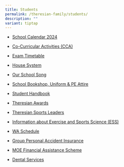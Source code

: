 ```yaml
---
title: Students
permalink: /theresian-family/students/
description: ""
variant: tiptap
---
```

<ul data-tight="true" class="tight">
<li>
<p><a href="/files/School_Calendar_for_YH_Letter_to_Parents_2024_180324.pdf" rel="noopener noreferrer nofollow" target="_blank">School Calendar 2024</a>
</p>
</li>
<li>
<p><a href="/theresian-family/students/co-curricular-activities-cca" rel="noopener noreferrer nofollow" target="_blank">Co-Curricular Activities (CCA)</a>
</p>
</li>
<li>
<p><a href="/others/2023-exam-timetable" rel="noopener noreferrer nofollow" target="">Exam Timetable</a>
</p>
</li>
<li>
<p><a href="/theresian-family/students/house-system" rel="noopener" target="_blank">House System</a>
</p>
</li>
<li>
<p><a href="/theresian-family/students/our-school-song" rel="noopener noreferrer nofollow" target="">Our School Song</a>
</p>
</li>
<li>
<p><a href="/theresian-family/students/school-bookshop-uniform-n-pe-attire" rel="noopener noreferrer nofollow" target="">School Bookshop, Uniform &amp; PE Attire</a>
</p>
</li>
<li>
<p><a href="/theresian-family/students/student-handbook" rel="noopener noreferrer nofollow" target="">Student Handbook</a>
</p>
</li>
<li>
<p><a href="/theresian-family/students/theresian-awards" rel="noopener noreferrer nofollow" target="">Theresian Awards</a>
</p>
</li>
<li>
<p><a href="/theresian-family/students/theresian-sports-leaders" rel="noopener noreferrer nofollow" target="">Theresian Sports Leaders</a>
</p>
</li>
<li>
<p><a href="/theresian-family/students/exercise-and-sports-science-ess" rel="noopener noreferrer nofollow" target="">Information about Exercise and Sports Science (ESS)</a>
</p>
</li>
<li>
<p><a href="/others/2024-weighted-assessment-wa-schedule" rel="noopener noreferrer nofollow" target="">WA Schedule</a>
</p>
</li>
<li>
<p><a href="/folders/students/group-personal-accident-gpa-insurance-for-student" rel="noopener noreferrer nofollow" target="">Group Personal Accident Insurance</a>
</p>
</li>
<li>
<p><a href="/theresian-family/students/moe-financial-assistance-scheme/" rel="noopener noreferrer nofollow" target="">MOE Financial Assistance Scheme</a>
</p>
</li>
<li>
<p><a href="/theresian-family/students/dental_services/" rel="noopener noreferrer nofollow" target="">Dental Services</a>
</p>
</li>
</ul>
<p></p>